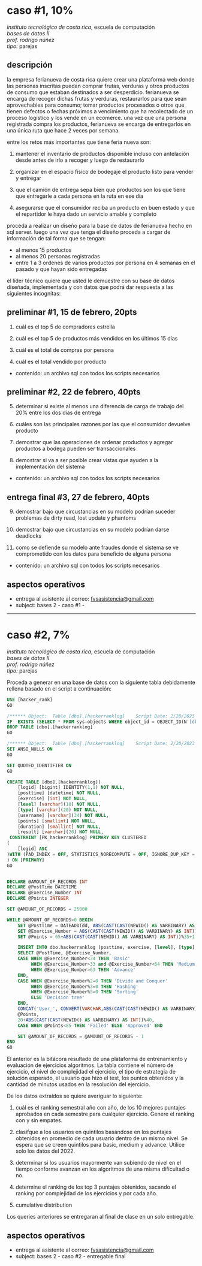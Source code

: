 # caso #1, 10%

*instituto tecnológico de costa rica*, escuela de computación  
*bases de datos II*  
_prof. rodrigo núñez_  
*tipo:* parejas  

## descripción
la empresa ferianueva de costa rica quiere crear una plataforma web donde las personas inscritas puedan comprar frutas, verduras y otros productos de consumo que estaban destinados a ser desperdicio. ferianueva se encarga de recoger dichas frutas y verduras, restaurarlos para que sean aprovechables para consumo; tomar productos procesados o otros que tienen defectos o fechas próximos a vencimiento que ha recolectado de un proceso logístico y los vende en un ecomerce. una vez que una persona registrada compra los productos, ferianueva se encarga de entregarlos en una única ruta que hace 2 veces por semana.

entre los retos más importantes que tiene feria nueva son:

1. mantener el inventario de productos disponible incluso con antelación desde antes de irlo a recoger y luego de restaurarlo

2. organizar en el espacio físico de bodegaje el producto listo para vender y entregar

3. que el camión de entrega sepa bien que productos son los que tiene que entregarle a cada persona en la ruta en ese día

4. asegurarse que el consumidor reciba un producto en buen estado y que el repartidor le haya dado un servicio amable y completo

proceda a realizar un diseño para la base de datos de ferianueva hecho en sql server. luego una vez que tenga el diseño proceda a cargar de información de tal forma que se tengan: 

- al menos 15 productos
- al menos 20 personas registradas
- entre 1 a 3 ordenes de varios productos por persona en 4 semanas en el pasado y que hayan sido entregadas

el líder técnico quiere que usted le demuestre con su base de datos diseñada, implementada y con datos que podrá dar respuesta a las siguientes incognitas:

## preliminar #1, 15 de febrero, 20pts
1. cuál es el top 5 de compradores estrella

2. cuál es el top 5 de productos más vendidos en los últimos 15 días

3. cuál es el total de compras por persona

4. cuál es el total vendido por producto 

- contenido: un archivo sql con todos los scripts necesarios

## preliminar #2, 22 de febrero, 40pts

5. determinar si existe al menos una diferencia de carga de trabajo del 20% entre los dos días de entrega

6. cuáles son las principales razones por las que el consumidor devuelve producto

7. demostrar que las operaciones de ordenar productos y agregar productos a bodega pueden ser transaccionales 

8. demostrar si va a ser posible crear vistas que ayuden a la implementación del sistema

- contenido: un archivo sql con todos los scripts necesarios

## entrega final #3, 27 de febrero, 40pts
9. demostrar bajo que circustancias en su modelo podrían suceder problemas de dirty read, lost update y phantoms

10. demostrar bajo que circustancias en su modelo podrían darse deadlocks 

11. como se defiende su modelo ante fraudes donde el sistema se ve comprometido con los datos para beneficio de alguna persona 

- contenido: un archivo sql con todos los scripts necesarios

## aspectos operativos
- entrega al asistente al correo: fvsasistencia@gmail.com
- subject: bases 2 - caso #1 - <entregable> 


---

# caso #2, 7%

*instituto tecnológico de costa rica*, escuela de computación  
*bases de datos II*  
_prof. rodrigo núñez_  
*tipo:* parejas  

Proceda a generar en una base de datos con la siguiente tabla debidamente rellena basado en el script a continuación:

```sql
USE [hacker_rank]
GO

/****** Object:  Table [dbo].[hackerranklog]    Script Date: 2/20/2023 10:43:23 PM ******/
IF  EXISTS (SELECT * FROM sys.objects WHERE object_id = OBJECT_ID(N'[dbo].[hackerranklog]') AND type in (N'U'))
DROP TABLE [dbo].[hackerranklog]
GO

/****** Object:  Table [dbo].[hackerranklog]    Script Date: 2/20/2023 10:43:23 PM ******/
SET ANSI_NULLS ON
GO

SET QUOTED_IDENTIFIER ON
GO

CREATE TABLE [dbo].[hackerranklog](
	[logid] [bigint] IDENTITY(1,1) NOT NULL,
	[posttime] [datetime] NOT NULL,
	[exercise] [int] NOT NULL,
	[level] [varchar](10) NOT NULL,
	[type] [varchar](20) NOT NULL,
	[username] [varchar](34) NOT NULL,
	[points] [smallint] NOT NULL,
	[duration] [smallint] NOT NULL,
	[result] [varchar](20) NOT NULL,
 CONSTRAINT [PK_hackerranklog] PRIMARY KEY CLUSTERED 
(
	[logid] ASC
)WITH (PAD_INDEX = OFF, STATISTICS_NORECOMPUTE = OFF, IGNORE_DUP_KEY = OFF, ALLOW_ROW_LOCKS = ON, ALLOW_PAGE_LOCKS = ON, OPTIMIZE_FOR_SEQUENTIAL_KEY = OFF) ON [PRIMARY]
) ON [PRIMARY]
GO


DECLARE @AMOUNT_OF_RECORDS INT
DECLARE @PostTime DATETIME
DECLARE @Exercise_Number INT
DECLARE @Points INTEGER

SET @AMOUNT_OF_RECORDS = 25000

WHILE @AMOUNT_OF_RECORDS>0 BEGIN
	SET @PostTime = DATEADD(dd, ABS(CAST(CAST(NEWID() AS VARBINARY) AS INT))%1345*-1, GETDATE())
	SET @Exercise_Number = ABS(CAST(CAST(NEWID() AS VARBINARY) AS INT))%100+1
	SET @Points = 65+ABS(CAST(CAST(NEWID() AS VARBINARY) AS INT))%35+1

	INSERT INTO dbo.hackerranklog (posttime, exercise, [level], [type], username, points, duration, result)
	SELECT @PostTime, @Exercise_Number, 
	CASE WHEN @Exercise_Number<34 THEN 'Basic'
		 WHEN @Exercise_Number>33 and @Exercise_Number<64 THEN 'Medium'
		 WHEN @Exercise_Number>63 THEN 'Advance'
	END,
	CASE WHEN @Exercise_Number%2=0 THEN 'Divide and Conquer'
		 WHEN @Exercise_Number%3=0 THEN 'Hashing'
		 WHEN @Exercise_Number%5=0 THEN 'Sorting'
		 ELSE 'Decision tree'
	END, 
	CONCAT('User_', CONVERT(VARCHAR,ABS(CAST(CAST(NEWID() AS VARBINARY) AS INT))%1315) ,'_'),
	@Points,
	20+ABS(CAST(CAST(NEWID() AS VARBINARY) AS INT))%40,
	CASE WHEN @Points<85 THEN 'Failed' ELSE 'Approved' END

	SET @AMOUNT_OF_RECORDS = @AMOUNT_OF_RECORDS - 1
END
GO

```

El anterior es la bitácora resultado de una plataforma de entrenamiento y evaluación de ejercicios algoritmos. La tabla contiene el número de ejercicio, el nivel de complejidad el ejercicio, el tipo de estrategia de solución esperado, el usuario que hizo el test, los puntos obtenidos y la cantidad de minutos usados en la resolución del ejercicio. 

De los datos extraídos se quiere averiguar lo siguiente:

1. cuál es el ranking semestral año con año, de los 10 mejores puntajes aprobados en cada semestre para cualquier ejercicio. Genere el ranking con y sin empates. 

2. clasifque a los usuarios en quintilos basándose en los puntajes obtenidos en promedio de cada usuario dentro de un mismo nivel. Se espera que se creen quintilos para basic, medium y advance. Utilice solo los datos del 2022. 

3. determinar si los usuarios mayormente van subiendo de nivel en el tiempo conforme avanzan en los algoritmos de una misma dificultad o no. 

4. determine el ranking de los top 3 puntajes obtenidos, sacando el ranking por complejidad de los ejercicios y por cada año. 

5. cumulative distribution 

Los queries anteriores se entregaran al final de clase en un solo entregable. 

## aspectos operativos
- entrega al asistente al correo: fvsasistencia@gmail.com
- subject: bases 2 - caso #2 - entregable final 
